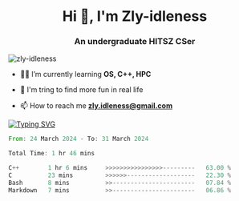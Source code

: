 <h1 align="center">Hi 👋, I'm Zly-idleness</h1>

<h3 align="center">An undergraduate HITSZ CSer</h3>

<p align="left"> <img src="https://komarev.com/ghpvc/?username=zly-idleness&label=Profile%20views&color=0e75b6&style=flat" alt="zly-idleness" /> </p>


- 👨‍💻 I’m currently learning **OS, C++, HPC**

- 🌱 I'm tring to find more fun in real life

- 📫 How to reach me **zly.idleness@gmail.com**



[![Typing SVG](https://readme-typing-svg.herokuapp.com?font=Fira+Code&pause=1000&width=435&lines=I+Maybe+Slow)](https://git.io/typing-svg)


<!--START_SECTION:waka-->

```rust
From: 24 March 2024 - To: 31 March 2024

Total Time: 1 hr 46 mins

C++        1 hr 6 mins     >>>>>>>>>>>>>>>>---------   63.00 %
C          23 mins         >>>>>>-------------------   22.30 %
Bash       8 mins          >>-----------------------   07.84 %
Markdown   7 mins          >>-----------------------   06.86 %
```

<!--END_SECTION:waka-->


